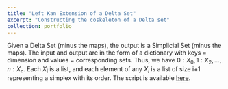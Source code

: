 ```yaml
---
title: "Left Kan Extension of a Delta Set"
excerpt: "Constructing the coskeleton of a Delta set"
collection: portfolio
---
```


Given a Delta Set (minus the maps), the output is a Simplicial Set (minus the maps). The input and output are in the form of a dictionary with keys = dimension and values = corresponding sets. Thus, we have ${0:X_0, 1:X_2,...,n:X_n}$. Each $X_i$ is a list, and each element of any $X_i$ is a list of size i+1 representing a simplex with its order. The script is available [here](/files/KanofDelta.py).
